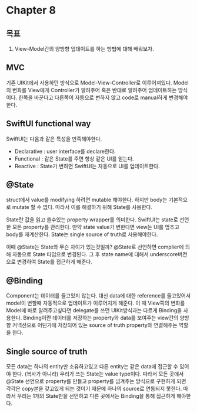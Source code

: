 # Chapter 8

## 목표
1. View-Model간의 양방향 업데이트를 하는 방법에 대해 배워보자.

## MVC
기존 UIKit에서 사용하던 방식으로 Model-View-Controller로 이루어져있다.
Model의 변화를 View에게 Controller가 알려주어 혹은 반대로 알려주어 업데이트하는 방식이다.
한쪽을 바꾼다고 다른쪽이 자동으로 변하지 않고 code로 manual하게 변경해야한다.

## SwiftUI functional way
SwiftUI는 다음과 같은 특성을 만족해야한다.
- Declarative : user interface를 declare한다.
- Functional : 같은 State를 주면 항상 같은 UI를 얻는다.
- Reactive : State가 변하면 SwiftUI는 자동으로 UI를 업데이트한다.

## @State
struct에서 value를 modifying 하려면 mutable 해야한다.
하지만 body는 기본적으로 mutate 할 수 없다.
따라서 이를 해결하기 위해 State를 사용한다.

State란 값을 읽고 쓸수있는 property wrapper를 의미한다.
SwiftUI는 state로 선언한 모든 property를 관리한다.
만약 state value가 변한다면 view는 UI를 멈추고 body를 재계산한다.
State는 single source of truth로 사용해야한다.

이때 @State는 State<Value>와 무슨 차이가 있는것일까?
@State로 선언하면 complier에 의해 자동으로 State<Value> 타입으로 변경된다.
그 후 state name에 대해서 underscore버전으로 변경하여 State<Value>를 접근하게 해준다.

## @Binding
Component는 데이터를 들고있지 않는다.
대신 data에 대한 reference를 들고있어서 model이 변할때 자동적으로 업데이트가 이루어지게 해준다.
이 때 View쪽의 변화를 Model에 바로 알려주고싶다면 delegate를 쓰던 UIKit방식과는 다르게 Binding을 사용한다.
Binding이란 데이터를 저장하는 property와 data를 보여주는 view간의 양방향 커넥션으로 어딘가에 저장되어 있는 source of truth property와 연결해주는 역할을 한다.

## Single source of truth
모든 data는 하나의 entity만 소유하고있고 다른 entity는 같은 data에 접근할 수 있어야 한다. (복사가 아니라)
우리가 쓰는 State는 value type이다. 
따라서 모든 곳에서 @State 선언으로 property를 만들고 property를 넘겨주는 방식으로 구현하게 되면 각각은 copy본을 갖고있게 되는 것이기 때문에 하나의 source로 연동되지 못한다.
따라서 우리는 1개의 State만을 선언하고 다른 곳에서는 Binding을 통해 접근하게 해야한다.
